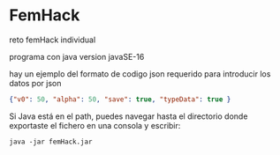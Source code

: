 # FemHack

reto femHack individual

programa con java version javaSE-16

hay un ejemplo del formato de codigo json requerido para introducir los datos por json

```json
{"v0": 50, "alpha": 50, "save": true, "typeData": true }
```

Si Java está en el path, puedes navegar hasta el directorio donde exportaste el fichero en una consola y escribir:

```
java -jar femHack.jar
```

